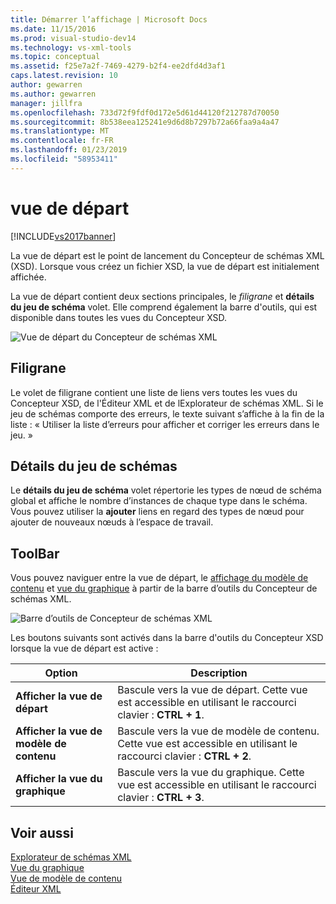 ```yaml
---
title: Démarrer l’affichage | Microsoft Docs
ms.date: 11/15/2016
ms.prod: visual-studio-dev14
ms.technology: vs-xml-tools
ms.topic: conceptual
ms.assetid: f25e7a2f-7469-4279-b2f4-ee2dfd4d3af1
caps.latest.revision: 10
author: gewarren
ms.author: gewarren
manager: jillfra
ms.openlocfilehash: 733d72f9fdf0d172e5d61d44120f212787d70050
ms.sourcegitcommit: 8b538eea125241e9d6d8b7297b72a66faa9a4a47
ms.translationtype: MT
ms.contentlocale: fr-FR
ms.lasthandoff: 01/23/2019
ms.locfileid: "58953411"
---
```

# <a name="start-view"></a>vue de départ
[!INCLUDE[vs2017banner](../includes/vs2017banner.md)]

  
La vue de départ est le point de lancement du Concepteur de schémas XML (XSD). Lorsque vous créez un fichier XSD, la vue de départ est initialement affichée.  
  
 La vue de départ contient deux sections principales, le *filigrane* et **détails du jeu de schéma** volet. Elle comprend également la barre d'outils, qui est disponible dans toutes les vues du Concepteur XSD.  
  
 ![Vue de départ du Concepteur de schémas XML](../xml-tools/media/xsddesigner-startview.gif "XSDDesigner_StartView")  
  
## <a name="watermark"></a>Filigrane  
 Le volet de filigrane contient une liste de liens vers toutes les vues du Concepteur XSD, de l'Éditeur XML et de lExplorateur de schémas XML. Si le jeu de schémas comporte des erreurs, le texte suivant s’affiche à la fin de la liste : « Utiliser la liste d’erreurs pour afficher et corriger les erreurs dans le jeu. »  
  
## <a name="schema-set-details"></a>Détails du jeu de schémas  
 Le **détails du jeu de schéma** volet répertorie les types de nœud de schéma global et affiche le nombre d’instances de chaque type dans le schéma. Vous pouvez utiliser la **ajouter** liens en regard des types de nœud pour ajouter de nouveaux nœuds à l’espace de travail.  
  
## <a name="toolbar"></a>ToolBar  
 Vous pouvez naviguer entre la vue de départ, le [affichage du modèle de contenu](../xml-tools/content-model-view.md) et [vue du graphique](../xml-tools/graph-view.md) à partir de la barre d’outils du Concepteur de schémas XML.  
  
 ![Barre d’outils de Concepteur de schémas XML](../xml-tools/media/xsdstartviewtoolbar.gif "XSDStartViewToolbar")  
  
 Les boutons suivants sont activés dans la barre d'outils du Concepteur XSD lorsque la vue de départ est active :  
  
|Option|Description|  
|------------|-----------------|  
|**Afficher la vue de départ**|Bascule vers la vue de départ. Cette vue est accessible en utilisant le raccourci clavier : **CTRL + 1**.|  
|**Afficher la vue de modèle de contenu**|Bascule vers la vue de modèle de contenu. Cette vue est accessible en utilisant le raccourci clavier : **CTRL + 2**.|  
|**Afficher la vue du graphique**|Bascule vers la vue du graphique. Cette vue est accessible en utilisant le raccourci clavier : **CTRL + 3**.|  
  
## <a name="see-also"></a>Voir aussi  
 [Explorateur de schémas XML](../xml-tools/xml-schema-explorer.md)   
 [Vue du graphique](../xml-tools/graph-view.md)   
 [Vue de modèle de contenu](../xml-tools/content-model-view.md)   
 [Éditeur XML](../xml-tools/xml-editor.md)
